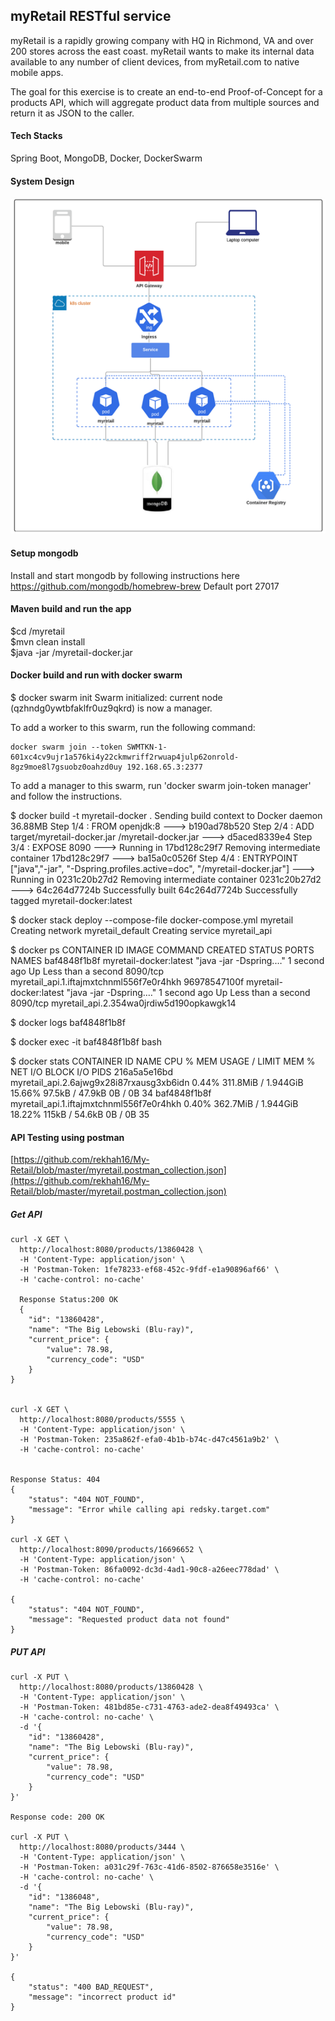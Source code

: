 ## myRetail RESTful service
myRetail is a rapidly growing company with HQ in Richmond, VA and over 200 stores across the east coast. myRetail wants to make its internal data available to any number of client devices, from myRetail.com to native mobile apps. 

The goal for this exercise is to create an end-to-end Proof-of-Concept for a products API, which will aggregate product data from multiple sources and return it as JSON to the caller. 

#### Tech Stacks
Spring Boot,
MongoDB,
Docker,
DockerSwarm

#### System Design

![Image](https://github.com/rekhah16/My-Retail/blob/master/system-design.png)
#### Setup mongodb
Install and start mongodb by following instructions here https://github.com/mongodb/homebrew-brew
Default port 27017

#### Maven build and run the app
$cd /myretail \
$mvn clean install \
$java -jar /myretail-docker.jar

#### Docker build and run with docker swarm
$ docker swarm init
Swarm initialized: current node (qzhndg0ywtbfaklfr0uz9qkrd) is now a manager.

To add a worker to this swarm, run the following command:

    docker swarm join --token SWMTKN-1-601xc4cv9ujr1a576ki4y22ckmwriff2rwuap4julp62onrold-8gz9moe8l7gsuobz0oahzd0uy 192.168.65.3:2377

To add a manager to this swarm, run 'docker swarm join-token manager' and follow the instructions.

$ docker build -t myretail-docker .
Sending build context to Docker daemon  36.88MB
Step 1/4 : FROM openjdk:8
 ---> b190ad78b520
Step 2/4 : ADD target/myretail-docker.jar /myretail-docker.jar
 ---> d5aced8339e4
Step 3/4 : EXPOSE 8090
 ---> Running in 17bd128c29f7
Removing intermediate container 17bd128c29f7
 ---> ba15a0c0526f
Step 4/4 : ENTRYPOINT ["java","-jar", "-Dspring.profiles.active=doc", "/myretail-docker.jar"]
 ---> Running in 0231c20b27d2
Removing intermediate container 0231c20b27d2
 ---> 64c264d7724b
Successfully built 64c264d7724b
Successfully tagged myretail-docker:latest

$ docker stack deploy --compose-file docker-compose.yml myretail
Creating network myretail_default
Creating service myretail_api

$ docker ps
CONTAINER ID        IMAGE                    COMMAND                  CREATED             STATUS                  PORTS               NAMES
baf4848f1b8f        myretail-docker:latest   "java -jar -Dspring.…"   1 second ago        Up Less than a second   8090/tcp            myretail_api.1.iftajmxtchnml556f7e0r4hkh
96978547100f        myretail-docker:latest   "java -jar -Dspring.…"   1 second ago        Up Less than a second   8090/tcp            myretail_api.2.354wa0jrdiw5d190opkawgk14

$ docker logs baf4848f1b8f

$ docker exec -it baf4848f1b8f bash

$ docker stats
CONTAINER ID        NAME                                       CPU %               MEM USAGE / LIMIT     MEM %               NET I/O             BLOCK I/O           PIDS
216a5a5e16bd        myretail_api.2.6ajwg9x28i87rxausg3xb6idn   0.44%               311.8MiB / 1.944GiB   15.66%              97.5kB / 47.9kB     0B / 0B             34
baf4848f1b8f        myretail_api.1.iftajmxtchnml556f7e0r4hkh   0.40%               362.7MiB / 1.944GiB   18.22%              115kB / 54.6kB      0B / 0B             35


#### API Testing using postman
[https://github.com/rekhah16/My-Retail/blob/master/myretail.postman_collection.json](https://github.com/rekhah16/My-Retail/blob/master/myretail.postman_collection.json)

##### Get API
```
curl -X GET \
  http://localhost:8080/products/13860428 \
  -H 'Content-Type: application/json' \
  -H 'Postman-Token: 1fe78233-ef68-452c-9fdf-e1a90896af66' \
  -H 'cache-control: no-cache'
  
  Response Status:200 OK
  {
    "id": "13860428",
    "name": "The Big Lebowski (Blu-ray)",
    "current_price": {
        "value": 78.98,
        "currency_code": "USD"
    }
}


curl -X GET \
  http://localhost:8080/products/5555 \
  -H 'Content-Type: application/json' \
  -H 'Postman-Token: 235a862f-efa0-4b1b-b74c-d47c4561a9b2' \
  -H 'cache-control: no-cache'


Response Status: 404
{
    "status": "404 NOT_FOUND",
    "message": "Error while calling api redsky.target.com"
}

curl -X GET \
  http://localhost:8090/products/16696652 \
  -H 'Content-Type: application/json' \
  -H 'Postman-Token: 86fa0092-dc3d-4ad1-90c8-a26eec778dad' \
  -H 'cache-control: no-cache'
  
{
    "status": "404 NOT_FOUND",
    "message": "Requested product data not found"
}

```
##### PUT API
```
curl -X PUT \
  http://localhost:8080/products/13860428 \
  -H 'Content-Type: application/json' \
  -H 'Postman-Token: 481bd85e-c731-4763-ade2-dea8f49493ca' \
  -H 'cache-control: no-cache' \
  -d '{
    "id": "13860428",
    "name": "The Big Lebowski (Blu-ray)",
    "current_price": {
        "value": 78.98,
        "currency_code": "USD"
    }
}'

Response code: 200 OK

curl -X PUT \
  http://localhost:8080/products/3444 \
  -H 'Content-Type: application/json' \
  -H 'Postman-Token: a031c29f-763c-41d6-8502-876658e3516e' \
  -H 'cache-control: no-cache' \
  -d '{
    "id": "1386048",
    "name": "The Big Lebowski (Blu-ray)",
    "current_price": {
        "value": 78.98,
        "currency_code": "USD"
    }
}'

{
    "status": "400 BAD_REQUEST",
    "message": "incorrect product id"
}
```










